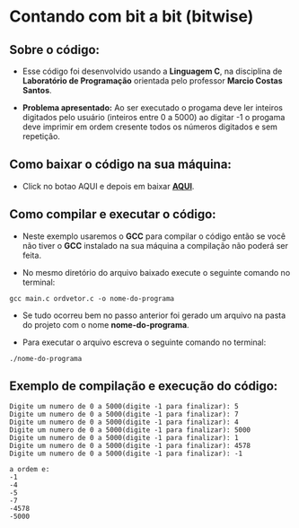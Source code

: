 # Contando com bit a bit (bitwise)
## <b>Sobre o código:</b> 
- Esse código foi desenvolvido usando a <b>Linguagem C</b>, na disciplina de <b>Laboratório de Programação</b> orientada pelo professor <b>Marcio Costas Santos</b>.

- <b>Problema apresentado:</b> Ao ser executado o progama deve ler inteiros digitados pelo usuário (inteiros entre 0 a 5000) ao digitar -1 o progama deve imprimir em ordem cresente todos os números digitados e sem repetiçâo.


## <b>Como baixar o código na sua máquina:</b>
- Click no botao AQUI e depois em baixar <b>[AQUI](https://github.com/MatheusSilva3/contando-bit-a-bit-bitwise-/blob/main/Arquivo.zip)</b>.

## <b>Como compilar e executar o código:</b>
- Neste exemplo usaremos o <b>GCC</b> para compilar o código então se você não tiver o <b>GCC</b> instalado na sua máquina a compilação não poderá ser feita.

- No mesmo diretório do arquivo baixado execute o seguinte comando no terminal:
```
gcc main.c ordvetor.c -o nome-do-programa
```
- Se tudo ocorreu bem no passo anterior foi gerado um arquivo na pasta do projeto com o nome <b>nome-do-programa</b>.

- Para executar o arquivo escreva o seguinte comando no terminal:
```
./nome-do-programa
```

## <b>Exemplo de compilação e execução do código:</b>
```
Digite um numero de 0 a 5000(digite -1 para finalizar): 5
Digite um numero de 0 a 5000(digite -1 para finalizar): 7
Digite um numero de 0 a 5000(digite -1 para finalizar): 4
Digite um numero de 0 a 5000(digite -1 para finalizar): 5000
Digite um numero de 0 a 5000(digite -1 para finalizar): 1
Digite um numero de 0 a 5000(digite -1 para finalizar): 4578
Digite um numero de 0 a 5000(digite -1 para finalizar): -1

a ordem e:
-1
-4
-5
-7
-4578
-5000
```	

